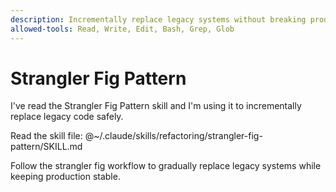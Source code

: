 ```yaml
---
description: Incrementally replace legacy systems without breaking production
allowed-tools: Read, Write, Edit, Bash, Grep, Glob
---
```


# Strangler Fig Pattern

I've read the Strangler Fig Pattern skill and I'm using it to incrementally replace legacy code safely.

Read the skill file: @~/.claude/skills/refactoring/strangler-fig-pattern/SKILL.md

Follow the strangler fig workflow to gradually replace legacy systems while keeping production stable.
